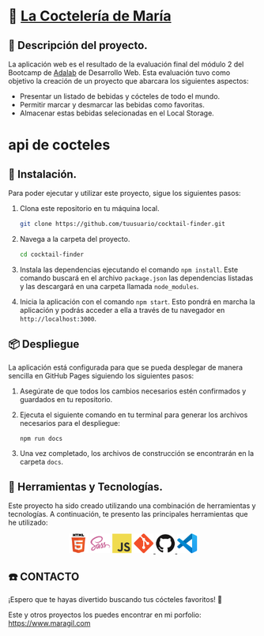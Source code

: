# :tropical_drink: [La Coctelería de María](https://cocktail-finder.maragil.com/)


## 	📝 Descripción del proyecto.

La aplicación web es el resultado de la evaluación final del módulo 2 del Bootcamp de [Adalab](https://adalab.es/) de Desarrollo Web.
Esta evaluación tuvo como objetivo la creación de un proyecto que abarcara los siguientes aspectos:

- Presentar un listado de bebidas y cócteles de todo el mundo.
- Permitir marcar y desmarcar las bebidas como favoritas.
- Almacenar estas bebidas selecionadas en el Local Storage.

# api de cocteles

## 🚀 Instalación.

Para poder ejecutar y utilizar este proyecto, sigue los siguientes pasos:

1. Clona este repositorio en tu máquina local.
   ```bash
   git clone https://github.com/tuusuario/cocktail-finder.git
   ```
2. Navega a la carpeta del proyecto.
   ```bash
   cd cocktail-finder
   ```
3. Instala las dependencias ejecutando el comando `npm install`. Este comando buscará en el archivo `package.json` las dependencias listadas y las descargará en una carpeta llamada `node_modules`.

4. Inicia la aplicación con el comando `npm start`. Esto pondrá en marcha la aplicación y podrás acceder a ella a través de tu navegador en `http://localhost:3000`.
   
## 📦 Despliegue 

La aplicación está configurada para que se pueda desplegar de manera sencilla en GitHub Pages siguiendo los siguientes pasos:
  1. Asegúrate de que todos los cambios necesarios estén confirmados y guardados en tu repositorio.
  2. Ejecuta el siguiente comando en tu terminal para generar los archivos necesarios para el despliegue:
     
     ```bash
     npm run docs
     
     ```
  3. Una vez completado, los archivos de construcción se encontrarán en la carpeta `docs`.


## 🔩 Herramientas y Tecnologías.

Este proyecto ha sido creado utilizando una combinación de herramientas y tecnologías. A continuación, te presento las principales herramientas que he utilizado:

<p align= 'center'>
<a href="https://www.w3schools.com/html/" target="_blank" rel="noreferrer"><img src="https://raw.githubusercontent.com/devicons/devicon/master/icons/html5/html5-original-wordmark.svg" alt="html5" width="40" height="40"/></a>
<a href="https://sass-lang.com" target="_blank" rel="noreferrer"><img src="https://raw.githubusercontent.com/devicons/devicon/master/icons/sass/sass-original.svg" alt="sass" width="40" height="40"/></a>
<a href="https://developer.mozilla.org/en-US/docs/Web/JavaScript" target="_blank" rel="noreferrer"> <img src="https://raw.githubusercontent.com/devicons/devicon/master/icons/javascript/javascript-original.svg" alt="javascript" width="40" height="40"/></a> 
 <a href="https://git-scm.com/" target="_blank" rel="noreferrer"> <img src="https://raw.githubusercontent.com/devicons/devicon/master/icons/git/git-original.svg" alt="git" width="40" height="40"/> </a>
 <a href="https://github.com/" target="_blank" rel="noreferrer"> <img src="https://raw.githubusercontent.com/devicons/devicon/master/icons/github/github-original.svg" width="40" height="40"/> </a> 
 <a href="https://code.visualstudio.com/" target="_blank" rel="noreferrer"> <img src="https://raw.githubusercontent.com/devicons/devicon/master/icons/vscode/vscode-original.svg" alt="vscode" width="40" height="40"/> </a>
</p>


## ☎️ CONTACTO
¡Espero que te hayas divertido buscando tus cócteles favoritos! 💚

Este y otros proyectos los puedes encontrar en mi porfolio: <https://www.maragil.com> 
